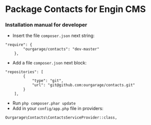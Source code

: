 # Package Contacts for Engin CMS
### Installation manual for developer
* Insert the file `composer.json` next string:
```
"require": {
        "ourgarage/contacts": "dev-master"
    },
```
* Add a file `composer.json` next block:
```
"repositories": [
        {
            "type": "git",
            "url": "git@github.com:ourgarage/contacts.git"
        }
    ],
```
* Run `php composer.phar update`
* Add in your `config/app.php` file in providers:
```
Ourgarage\Contacts\ContactsServiceProvider::class,
```
